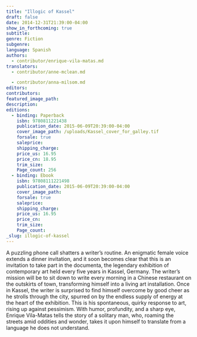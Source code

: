 ```yaml
---
title: "Illogic of Kassel"
draft: false
date: 2014-12-31T21:39:00-04:00
show_in_forthcoming: true
subtitle:
genre: Fiction
subgenre:
language: Spanish
authors:
  - contributor/enrique-vila-matas.md
translators:
  - contributor/anne-mclean.md

  - contributor/anna-milsom.md
editors:
contributors:
featured_image_path:
description:
editions:
  - binding: Paperback
    isbn: 9780811221438
    publication_date: 2015-06-09T20:39:00-04:00
    cover_image_path: /uploads/Kassel_cover_for_galley.tif
    forsale: true
    saleprice:
    shipping_charge:
    price_us: 16.95
    price_cn: 18.95
    trim_size:
    Page_count: 256
  - binding: Ebook
    isbn: 97808111221498
    publication_date: 2015-06-09T20:39:00-04:00
    cover_image_path:
    forsale: true
    saleprice:
    shipping_charge:
    price_us: 16.95
    price_cn:
    trim_size:
    Page_count:
_slug: illogic-of-kassel
---
```


A puzzling phone call shatters a writer’s routine. An enigmatic female voice extends a dinner invitation, and it soon becomes clear that this is an invitation to take part in the documenta, the legendary exhibition of contemporary art held every five years in Kassel, Germany. The writer’s mission will be to sit down to write every morning in a Chinese restaurant on the outskirts of town, transforming himself into a living art installation. Once in Kassel, the writer is surprised to find himself overcome by good cheer as he strolls through the city, spurred on by the endless supply of energy at the heart of the exhibition. This is his spontaneous, quirky response to art, rising up against pessimism. With humor, profundity, and a sharp eye, Enrique Vila-Matas tells the story of a solitary man, who, roaming the streets amid oddities and wonder, takes it upon himself to translate from a language he does not understand.

